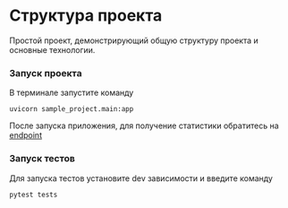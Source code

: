 # Структура проекта
Простой проект, демонстрирующий общую структуру проекта и основные технологии.

### Запуск проекта
В терминале запустите команду
```commandline
uvicorn sample_project.main:app
```
После запуска приложения, для получение статистики обратитесь на [endpoint](http://localhost:8000/statistic?date=2024-12-01)

### Запуск тестов
Для запуска тестов установите dev зависимости и введите команду
```commandline
pytest tests
```

